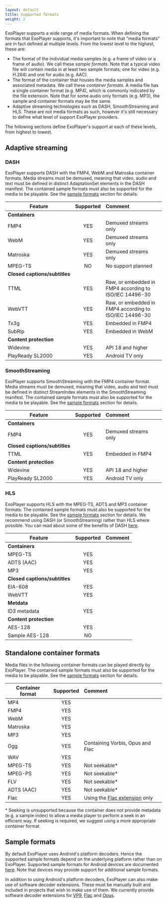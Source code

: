 ```yaml
---
layout: default
title: Supported formats
weight: 2
---
```


ExoPlayer supports a wide range of media formats. When defining the formats that ExoPlayer supports, it's important to note that "media formats" are in fact defined at multiple levels. From the lowest level to the highest, these are:

* The format of the individual media samples (e.g. a frame of video or a frame of audio). We call these *sample formats*. Note that a typical video file will contain media in at least two sample formats; one for video (e.g. H.264) and one for audio (e.g. AAC).
* The format of the container that houses the media samples and associated metadata. We call these *container formats*. A media file has a single container format (e.g. MP4), which is commonly indicated by the file extension. Note that for some audio only formats (e.g. MP3), the sample and container formats may be the same.
* Adaptive streaming technologies such as DASH, SmoothStreaming and HLS. These are not media formats as such, however it's still necessary to define what level of support ExoPlayer providers.

The following sections define ExoPlayer's support at each of these levels, from highest to lowest.

## Adaptive streaming ##

### DASH ###

ExoPlayer supports DASH with the FMP4, WebM and Matroska container formats. Media streams must be demuxed, meaning that video, audio and text must be defined in distinct AdaptationSet elements in the DASH manifest. The contained sample formats must also be supported for the media to be playable. See the [sample formats](#sample-formats) section for details.

| Feature | Supported    | Comment              |
|---------|:------------:|:---------------------|
| **Containers** |||
| FMP4                          | YES          | Demuxed streams only |
| WebM | YES | Demuxed streams only |
| Matroska | YES | Demuxed streams only |
| MPEG-TS | NO | No support planned |
| **Closed&nbsp;captions/subtitles** |||
| TTML | YES | Raw, or embedded in FMP4 according to ISO/IEC 14496-30 |
| WebVTT | YES | Raw, or embedded in FMP4 according to ISO/IEC 14496-30 |
| Tx3g | YES | Embedded in FMP4 |
| SubRip | YES | Embedded in WebM |
| **Content protection**                  |||
| Widevine | YES | API 18 and higher |
| PlayReady SL2000                        | YES          | Android TV only      |

### SmoothStreaming ###

ExoPlayer supports SmoothStreaming with the FMP4 container format. Media streams must be demuxed, meaning that video, audio and text must be defined in distinct StreamIndex elements in the SmoothStreaming manifest. The contained sample formats must also be supported for the media to be playable. See the [sample formats](#sample-formats) section for details.

| Feature | Supported    | Comment              |
|---------|:------------:|:---------------------|
| **Containers**                          |||
| FMP4                          | YES          | Demuxed streams only |
| **Closed&nbsp;captions/subtitles**           |||
| TTML | YES | Embedded in FMP4 |
| **Content protection**                    |||
| Widevine | YES | API 18 and higher |
| PlayReady SL2000                        | YES          | Android TV only      |

### HLS ###

ExoPlayer supports HLS with the MPEG-TS, ADTS and MP3 container formats. The contained sample formats must also be supported for the media to be playable. See the [sample formats](#sample-formats) section for details. We recommend using DASH (or SmoothStreaming) rather than HLS where possible. You can read about some of the benefits of DASH [here](https://google.github.io/ExoPlayer/2015/05/08/the-benefits-of-dash.html).

| Feature | Supported    | Comment              |
|---------|:------------:|:---------------------|
| **Containers**                          |||
| MPEG-TS                                 | YES          ||
| ADTS (AAC) | YES ||
| MP3 | YES ||
| **Closed&nbsp;captions/subtitles**           |||
| EIA-608 | YES ||
| WebVTT                                  | YES          ||
| **Metdata** |||
| ID3 metadata                            | YES          ||
| **Content protection**                  |||
| AES-128                                 | YES          ||
| Sample AES-128 | NO ||

## Standalone container formats ##

Media files in the following container formats can be played directly by ExoPlayer. The contained sample formats must also be supported for the media to be playable. See the [sample formats](#sample-formats) section for details.

| Container format | Supported    | Comment              |
|------------------|:------------:|:---------------------|
| MP4 | YES ||
| FMP4 | YES ||
| WebM| YES ||
| Matroska| YES ||
| MP3 | YES ||
| Ogg | YES | Containing Vorbis, Opus and Flac |
| WAV | YES ||
| MPEG-TS | YES | Not seekable* |
| MPEG-PS | YES | Not seekable* |
| FLV | YES | Not seekable* |
| ADTS (AAC) | YES | Not seekable* |
| Flac | YES | Using the [Flac extension][] only |

\* Seeking is unsupported because the container does not provide metadata (e.g. a sample index) to allow a media player to perform a seek in an efficient way. If seeking is required, we suggest using a more appropriate container format.

## Sample formats ##

By default ExoPlayer uses Android's platform decoders. Hence the supported sample formats depend on the underlying platform rather than on ExoPlayer. Supported sample formats for Android devices are documented [here](https://developer.android.com/guide/appendix/media-formats.html#core). Note that devices may provide support for additional sample formats.

In addition to using Android's platform decoders, ExoPlayer can also make use of software decoder extensions. These must be manually built and included in projects that wish to make use of them. We currently provide software decoder extensions for [VP9](https://github.com/google/ExoPlayer/tree/master/extensions/vp9), [Flac](https://github.com/google/ExoPlayer/tree/master/extensions/flac) and [Opus](https://github.com/google/ExoPlayer/tree/master/extensions/opus).

[Flac extension]: https://github.com/google/ExoPlayer/tree/master/extensions/flac

